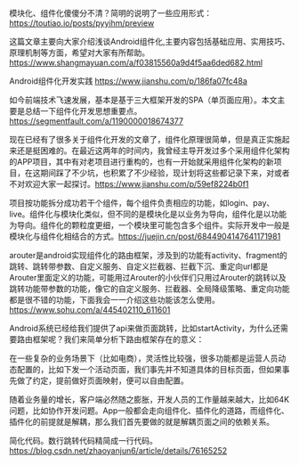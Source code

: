 模块化、组件化傻傻分不清？简明的说明了一些应用形式：https://toutiao.io/posts/pyyihm/preview

这篇文章主要向大家介绍浅谈Android组件化,主要内容包括基础应用、实用技巧、原理机制等方面，希望对大家有所帮助。https://www.shangmayuan.com/a/f03815560a9d4f5aa6ded682.html

Android组件化开发实践 https://www.jianshu.com/p/186fa07fc48a

如今前端技术飞速发展，基本是基于三大框架开发的SPA（单页面应用）。本文主要是总结一下组件化开发思想重要点。https://segmentfault.com/a/1190000018674377

现在已经有了很多关于组件化开发的文章了，组件化原理很简单，但是真正实施起来还是挺困难的。在最近这两年的时间内，我曾经主导开发过多个采用组件化架构的APP项目，其中有对老项目进行重构的，也有一开始就采用组件化架构的新项目，在这期间踩了不少坑，也积累了不少经验，现计划将这些都记录下来，对或者不对欢迎大家一起探讨。https://www.jianshu.com/p/59ef8224b0f1

项目按功能拆分成功若干个组件，每个组件负责相应的功能，如login、pay、live。组件化与模块化类似，但不同的是模块化是以业务为导向，组件化是以功能为导向。组件化的颗粒度更细，一个模块里可能包含多个组件。实际开发中一般是模块化与组件化相结合的方式。https://juejin.cn/post/6844904147641171981

arouter是android实现组件化的路由框架，涉及到的功能有activity、fragment的跳转、跳转带参数、自定义服务、自定义拦截器、拦截下沉、重定向url都是Arouter里面定义的功能，可能用过Arouter的小伙伴们只用过Arouter的跳转以及跳转功能带参数的功能，像它的自定义服务、拦截器、全局降级策略、重定向功能都是很不错的功能，下面我会一一介绍这些功能该怎么使用。https://www.sohu.com/a/445402110_611601

Android系统已经给我们提供了api来做页面跳转，比如startActivity，为什么还需要路由框架呢？我们来简单分析下路由框架存在的意义：

在一些复杂的业务场景下（比如电商），灵活性比较强，很多功能都是运营人员动态配置的，比如下发一个活动页面，我们事先并不知道具体的目标页面，但如果事先做了约定，提前做好页面映射，便可以自由配置。

随着业务量的增长，客户端必然随之膨胀，开发人员的工作量越来越大，比如64K问题，比如协作开发问题。App一般都会走向组件化、插件化的道路，而组件化、插件化的前提就是解耦，那么我们首先要做的就是解耦页面之间的依赖关系。

简化代码。数行跳转代码精简成一行代码。https://blog.csdn.net/zhaoyanjun6/article/details/76165252